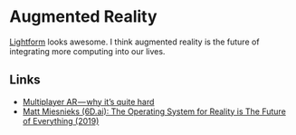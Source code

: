 # Augmented Reality

[Lightform](https://lightform.com/) looks awesome. I think augmented reality is the future of integrating more computing into our lives.

## Links

- [Multiplayer AR — why it’s quite hard](https://medium.com/6d-ai/multiplayer-ar-why-its-quite-hard-43efdb378418)
- [Matt Miesnieks (6D.ai): The Operating System for Reality is The Future of Everything (2019)](https://www.youtube.com/watch?v=ge5m-UhF6RU)
